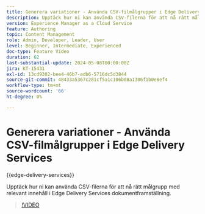 ```yaml
---
title: Generera variationer - Använda CSV-filmålgrupper i Edge Delivery Services
description: Upptäck hur ni kan använda CSV-filerna för att nå rätt målgrupp med relevant innehåll i Edge Delivery Services dokumentframställning.
version: Experience Manager as a Cloud Service
feature: Authoring
topic: Content Management
role: Admin, Developer, Leader, User
level: Beginner, Intermediate, Experienced
doc-type: Feature Video
duration: 62
last-substantial-update: 2024-05-08T00:00:00Z
jira: KT-15431
exl-id: 13cd9302-bee4-46b7-adb6-5716dc5d3844
source-git-commit: 48433a5367c281cf5a1c106b08a1306f1b0e8ef4
workflow-type: tm+mt
source-wordcount: '66'
ht-degree: 0%

---
```


# Generera variationer - Använda CSV-filmålgrupper i Edge Delivery Services

{{edge-delivery-services}}

Upptäck hur ni kan använda CSV-filerna för att nå rätt målgrupp med relevant innehåll i Edge Delivery Services dokumentframställning.

>[!VIDEO](https://video.tv.adobe.com/v/3436891/?learn=on&captions=swe)
